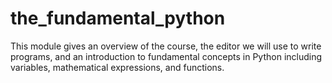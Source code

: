 # the_fundamental_python
This module gives an overview of the course, the editor we will use to write programs, and an introduction to fundamental concepts in Python including variables, mathematical expressions, and functions.
